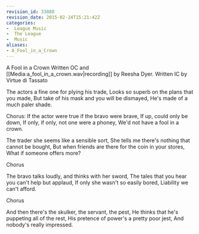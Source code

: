 ```yaml
---
revision_id: 33888
revision_date: 2015-02-24T15:21:42Z
categories:
-  League Music
-  The League
-  Music
aliases:
- A_Fool_in_a_Crown
---
```






A Fool in a Crown
Written OC and [[Media:a_fool_in_a_crown.wav|recording]] by Reesha Dyer. Written IC by Virtue di Tassato

The actors a fine one for plying his trade,
Looks so superb on the plans that you made,
But take of his mask and you will be dismayed,
He's made of a much paler shade.

Chorus:
If the actor were true if the bravo were brave,
If up, could only be down,
If only, if only, not one were a phoney,
We'd not have a fool in a crown.

The trader she seems like a sensible sort,
She tells me there's nothing that cannot be bought,
But when friends are there for the coin in your stores,
What if someone offers more?

Chorus

The bravo talks loudly, and thinks with her sword,
The tales that you hear you can't help but applaud,
If only she wasn't so easily bored,
Liability we can't afford.

Chorus

And then there's the skulker, the servant, the pest,
He thinks that he's puppeting all of the rest,
His pretence of power's a pretty poor jest,
And nobody's really impressed.






